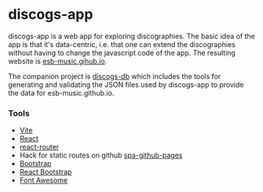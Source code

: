 # discogs-app

discogs-app is a web app for exploring discographies. The basic idea of the app is that
it's data-centric, i.e. that one can extend the discographies without having to change the 
javascript code of the app. The resulting website is 
[esb-music.gihub.io](https://esb-music.github.io).

The companion project is [discogs-db](https://github.com/esb-music/discogs-db) which includes
the tools for generating and validating the JSON files used by discogs-app to provide the
data for esb-music.github.io.

### Tools
- [Vite](https://vitejs.dev)
- [React](https://reactjs.org)
- [react-router](https://github.com/remix-run/react-router#readme)
- Hack for static routes on github [spa-github-pages](https://github.com/rafgraph/spa-github-pages)
- [Bootstrap](https://getbootstrap.com)
- [React Bootstrap](https://react-bootstrap.github.io)
- [Font Awesome](https://fontawesome.com)
